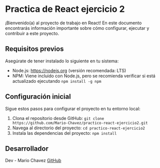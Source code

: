 # Practica de React ejercicio 2

¡Bienvenido(a) al proyecto de trabajo en React! En este documento encontrarás información importante sobre cómo configurar, ejecutar y contribuir a este proyecto.

## Requisitos previos

Asegúrate de tener instalado lo siguiente en tu sistema:

-   Node.js: https://nodejs.org (versión recomendada: LTS)
-   NPM: Viene incluido con Node.js, pero se recomienda verificar si está actualizado ejecutando `npm install -g npm`

## Configuración inicial

Sigue estos pasos para configurar el proyecto en tu entorno local:

1. Clona el repositorio desde GitHub: `git clone https://github.com/Mario-Chavez/practico-react-ejercicio2.git`
2. Navega al directorio del proyecto: `cd practico-react-ejercicio2`
3. Instala las dependencias del proyecto: `npm install`

## Desarrollador

Dev - Mario Chavez [GitHub](https://github.com/Mario-Chavez)
